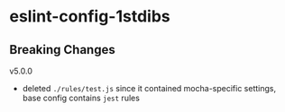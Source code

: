 # eslint-config-1stdibs

## Breaking Changes

v5.0.0

-   deleted `./rules/test.js` since it contained mocha-specific settings, base config contains `jest` rules
